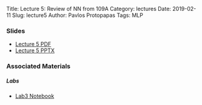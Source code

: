 Title: Lecture 5: Review of NN from 109A
Category: lectures
Date: 2019-02-11
Slug: lecture5
Author: Pavlos Protopapas
Tags: MLP



### Slides

- [Lecture 5 PDF]({attach}presentation/cs109b_lecture5_review.pdf)
- [Lecture 5 PPTX]({attach}presentation/cs109b_lecture5_review.pptx)



### Associated Materials 
##### Labs
- [Lab3 Notebook]({filename}../../labs/lab3/cs109b_lab3_optimization_solution.ipynb)

